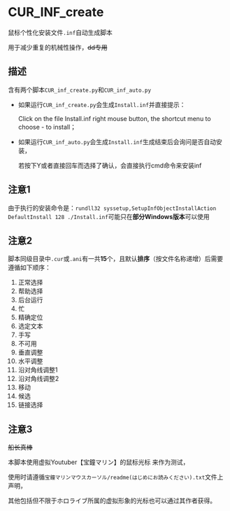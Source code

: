 # CUR_INF_create

鼠标个性化安装文件`.inf`自动生成脚本

用于减少重复的机械性操作，~~dd专用~~



## 描述

含有两个脚本`CUR_inf_create.py`和`CUR_inf_auto.py`



- 如果运行`CUR_inf_create.py`会生成`Install.inf`并直接提示：

  Click on the file Install.inf right mouse button, the shortcut menu to choose - to install；

- 如果运行`CUR_inf_auto.py`会生成`Install.inf`生成结束后会询问是否自动安装，

  若按下Y或者直接回车而选择了确认，会直接执行cmd命令来安装inf



## 注意1

由于执行的安装命令是：`rundll32 syssetup,SetupInfObjectInstallAction DefaultInstall 128 ./Install.inf`可能只在**部分Windows版本**可以使用



## 注意2

脚本同级目录中`.cur`或`.ani`有一共**15**个，且默认**排序**（按文件名称递增）后需要遵循如下顺序：

1. 正常选择
2. 帮助选择
3. 后台运行
4. 忙
5. 精确定位
6. 选定文本
7. 手写
8. 不可用
9. 垂直调整
10. 水平调整
11. 沿对角线调整1
12. 沿对角线调整2
13. 移动
14. 候选
15. 链接选择



## 注意3

~~船长真棒~~

本脚本使用虚拟Youtuber【宝鐘マリン】的鼠标光标 来作为测试，

使用时请遵循`宝鐘マリンマウスカーソル/readme(はじめにお読みください).txt`文件上声明，

其他包括但不限于ホロライブ所属的虚拟形象的光标也可以通过其作者获得。